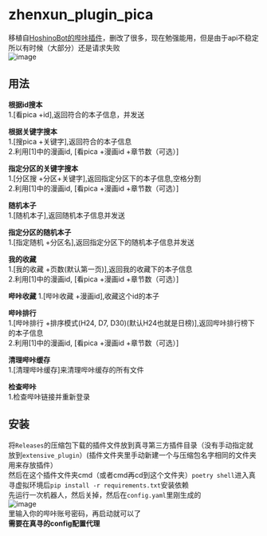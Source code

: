 # zhenxun_plugin_pica
移植自[HoshinoBot的哔咔插件](https://github.com/Soung2279/pica)，删改了很多，现在勉强能用，但是由于api不稳定所以有时候（大部分）还是请求失败  
![image](https://user-images.githubusercontent.com/47291058/218115955-130655c3-e5f6-4596-87ec-ab6eb0b1f758.png)

## 用法  
   
**根据id搜本**  
1.[看pica +id],返回符合的本子信息，并发送   
  
**根据关键字搜本**  
1.[搜pica +关键字],返回符合的本子信息  
2.利用[1]中的漫画id, [看pica +漫画id +章节数（可选）]  

**指定分区的关键字搜本**  
1.[分区搜 +分区+关键字],返回指定分区下的本子信息,空格分割  
2.利用[1]中的漫画id, [看pica +漫画id +章节数（可选）]  

**随机本子**  
1.[随机本子],返回随机本子信息并发送  

**指定分区的随机本子**  
1.[指定随机 +分区名],返回指定分区下的随机本子信息并发送  

**我的收藏**  
1.[我的收藏 +页数(默认第一页)],返回我的收藏下的本子信息  
2.利用[1]中的漫画id, [看pica +漫画id +章节数（可选）]  

**哔咔收藏**
1.[哔咔收藏 +漫画id],收藏这个id的本子  

**哔咔排行**  
1.[哔咔排行 +排序模式(H24, D7, D30)(默认H24也就是日榜)],返回哔咔排行榜下的本子信息  
2.利用[1]中的漫画id, [看pica +漫画id +章节数（可选）]  

**清理哔咔缓存**  
1.[清理哔咔缓存]来清理哔咔缓存的所有文件  

**检查哔咔**  
1.检查哔咔链接并重新登录  
  
## 安装  
  
将`Releases`的压缩包下载的插件文件放到真寻第三方插件目录（没有手动指定就放到`extensive_plugin`）(插件文件夹里手动新建一个与压缩包名字相同的文件夹用来存放插件）  
然后在这个插件文件夹cmd（或者cmd再cd到这个文件夹）`poetry shell`进入真寻虚拟环境后`pip install -r requirements.txt`安装依赖  
先运行一次机器人，然后关掉，然后在`config.yaml`里刚生成的  
![image](https://user-images.githubusercontent.com/47291058/218114962-55f29e3e-277f-4083-8c22-d89f0cbfb766.png)  
里输入你的哔咔账号密码，再启动就可以了  
**需要在真寻的config配置代理**

